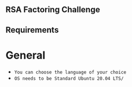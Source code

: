 ## RSA Factoring Challenge

## Requirements

# General
* `You can choose the language of your choice`
* `OS needs to be Standard Ubuntu 20.04 LTS/`
